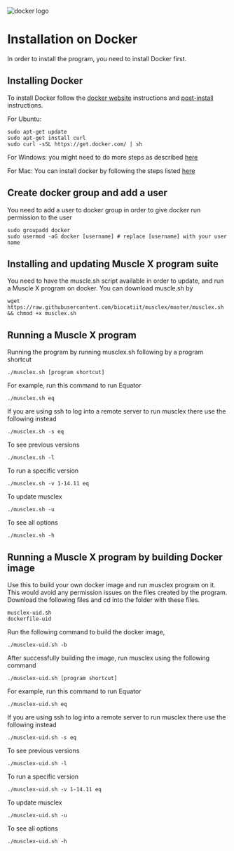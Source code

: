 ![docker logo](https://www.docker.com/sites/default/files/mono_horizontal_large.png)

# Installation on Docker

In order to install the program, you need to install Docker first.

## Installing Docker
To install Docker follow the [docker website](https://www.docker.com/community-edition) instructions and [post-install](https://docs.docker.com/engine/installation/linux/linux-postinstall/) instructions.
 
For Ubuntu:
```
sudo apt-get update
sudo apt-get install curl
sudo curl -sSL https://get.docker.com/ | sh
```
For Windows: you might need to do more steps as described [here](https://github.com/biocatiit/musclex/issues/4)

For Mac: You can install docker by following the steps listed [here](https://docs.docker.com/docker-for-mac/install/)

## Create docker group and add a user
You need to add a user to docker group in order to give docker run permission to the user
```
sudo groupadd docker                
sudo usermod -aG docker [username] # replace [username] with your user name
```
## Installing and updating Muscle X program suite
You need to have the muscle.sh script available in order to update, and run a Muscle X program on docker. You can download muscle.sh by
```
wget https://raw.githubusercontent.com/biocatiit/musclex/master/musclex.sh && chmod +x musclex.sh
```



## Running a Muscle X program
Running the program by running musclex.sh following by a program shortcut
```
./musclex.sh [program shortcut]
```
For example, run this command to run Equator
```
./musclex.sh eq
```
If you are using ssh to log into a remote server to run musclex there use the following instead
```
./musclex.sh -s eq
```
To see previous versions
```
./musclex.sh -l
```
To run a specific version
```
./musclex.sh -v 1-14.11 eq
```
To update musclex
```
./musclex.sh -u
```
To see all options
```
./musclex.sh -h
```



## Running a Muscle X program by building Docker image
Use this to build your own docker image and run musclex program on it. This would avoid any permission issues on the files created by the program. Download the following files and cd into the folder with these files.
```
musclex-uid.sh
dockerfile-uid
```
Run the following command to build the docker image,
```
./musclex-uid.sh -b
```
After successfully building the image, run musclex using the following command
```
./musclex-uid.sh [program shortcut]
```
For example, run this command to run Equator
```
./musclex-uid.sh eq
```
If you are using ssh to log into a remote server to run musclex there use the following instead
```
./musclex-uid.sh -s eq
```
To see previous versions
```
./musclex-uid.sh -l
```
To run a specific version
```
./musclex-uid.sh -v 1-14.11 eq
```
To update musclex
```
./musclex-uid.sh -u
```
To see all options
```
./musclex-uid.sh -h
```

